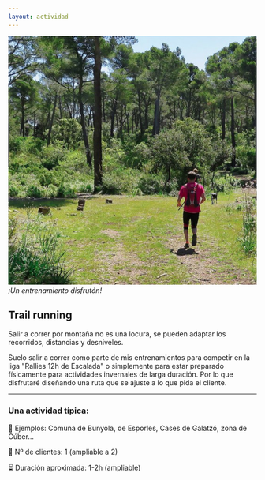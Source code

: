 ```yaml
---
layout: actividad
---
```


![Un entrenamiento disfrutón!](./../assets/img/trail.jpg)
*¡Un entrenamiento disfrutón!*

## Trail running

Salir a correr por montaña no es una locura, se pueden adaptar los recorridos, distancias y desniveles.

Suelo salir a correr como parte de mis entrenamientos para competir en la liga "Rallies 12h de Escalada" o simplemente para estar preparado físicamente para actividades invernales de larga duración. Por lo que disfrutaré diseñando una ruta que se ajuste a lo que pida el cliente.

* * *

### Una actividad típica:<br>
📍 Ejemplos: Comuna de Bunyola, de Esporles, Cases de Galatzó, zona de Cúber...

👥 Nº de clientes:  1 (ampliable a 2)

⏳ Duración aproximada: 1-2h (ampliable)
